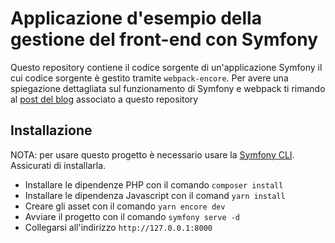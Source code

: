# Applicazione d'esempio della gestione del front-end con Symfony

Questo repository contiene il codice sorgente di un'applicazione Symfony il cui codice sorgente è gestito tramite `webpack-encore`.
Per avere una spiegazione dettagliata sul funzionamento di Symfony e webpack ti rimando al [post del blog](https://www.lorenzomillucci.it) associato a questo repository

## Installazione

NOTA: per usare questo progetto è necessario usare la [Symfony CLI](https://symfony.com/doc/master/cloud/getting-started#installing-the-cli-tool). Assicurati di installarla.

- Installare le dipendenze PHP con il comando `composer install`
- Installare le dipendenza Javascript con il comand `yarn install`
- Creare gli asset con il comando `yarn encore dev`
- Avviare il progetto con il comando `symfony serve -d`
- Collegarsi all'indirizzo `http://127.0.0.1:8000`

